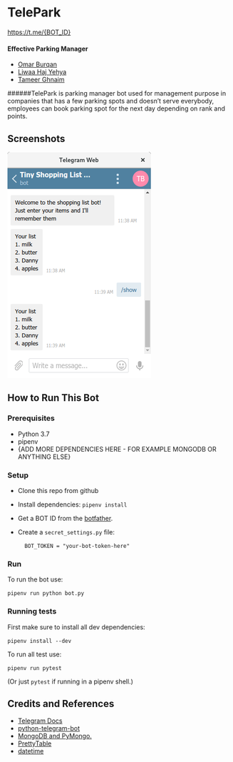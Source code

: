 # TelePark 
<https://t.me/{BOT_ID}>

#### Effective Parking Manager

* [Omar Burqan](https://github.com/omarburqan)
* [Liwaa Haj Yehya](https://github.com/liwaa96)
* [Tameer Ghnaim](https://github.com/tameer7595)

######TelePark is parking manager bot used for management purpose in companies that has a few parking spots and doesn’t serve everybody, employees can book parking spot for the next day depending on rank and points.

## Screenshots

![SCREESHOT DECSRIPTION](screenshots/shopping-list-bot-1.png)

## How to Run This Bot
### Prerequisites
* Python 3.7
* pipenv
* {ADD MORE DEPENDENCIES HERE - FOR EXAMPLE MONGODB OR ANYTHING ELSE}

### Setup
* Clone this repo from github
* Install dependencies: `pipenv install`
* Get a BOT ID from the [botfather](https://telegram.me/BotFather).
* Create a `secret_settings.py` file:

        BOT_TOKEN = "your-bot-token-here"

### Run
To run the bot use:

    pipenv run python bot.py

### Running tests
First make sure to install all dev dependencies:

    pipenv install --dev

To run all test  use:

    pipenv run pytest

(Or just `pytest` if running in a pipenv shell.)

## Credits and References
* [Telegram Docs](https://core.telegram.org/bots)
* [python-telegram-bot](https://github.com/python-telegram-bot/python-telegram-bot)
* [MongoDB and PyMongo.](https://api.mongodb.com/python/current/tutorial.html)
* [PrettyTable](http://zetcode.com/python/prettytable/)
* [datetime](https://docs.python.org/3/library/datetime.html)

